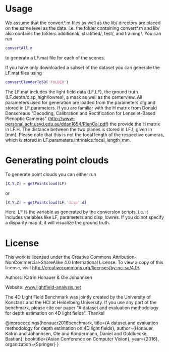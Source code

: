 # Usage
We assume that the convert*.m files as well as the lib/ directory are placed
on the same level as the data. 
i.e. the folder containing convert*.m and lib/ also contains the folders 
additional/, stratified/, test/, and training/.
You can run 

```matlab
convertAll.m 
```

to generate a LF.mat file for each of the scenes.

If you have only downloaded a subset of the dataset you can generate the 
LF.mat files using 

```matlab
convertBlenderTo5D('FOLDER')
```

The LF.mat includes the light field data (LF.LF), the ground truth 
(LF.depth/disp_high/lowres), a mask as well as the centerview. 
All parameters used for generation are loaded from the parameters.cfg and 
stored in LF.parameters.
If you are familiar with the H matrix from Donald Dansereaus "Decoding, 
Calibration and Rectification for Lenselet-Based Plenoptic Cameras" 
(http://www-personal.acfr.usyd.edu.au/ddan1654/PlenCal.pdf) the provide
the H matrix in LF.H. The distance between the two planes is stored in LF.f,
given in [mm].
Please note that this is not the focal length of the respective cameras,
which is stored in LF.parameters.intrinsics.focal_length_mm.

# Generating point clouds
To generate point clouds you can either run

```matlab
[X,Y,Z] = getPointcloud(LF)
```
or

```matlab
[X,Y,Z] = getPointcloud(LF,'disp',d)
```

Here, LF is the variable as generated by the conversion scripts, i.e. it
includes variables like LF, parameters and disp_lowres.
If you do not specify a disparity map d, it will visualize the ground truth.

# License
This work is licensed under the Creative Commons Attribution-NonCommercial-ShareAlike 4.0 International License. 
To view a copy of this license, visit http://creativecommons.org/licenses/by-nc-sa/4.0/. 
 
Authors: Katrin Honauer & Ole Johannsen 

Website: www.lightfield-analysis.net 

The 4D Light Field Benchmark was jointly created by the University of Konstanz and the HCI at Heidelberg University. If you use any part of the benchmark, please cite our paper "A dataset and evaluation methodology for depth estimation on 4D light fields". Thanks! 
 
 @inproceedings{honauer2016benchmark, 
 title={A dataset and evaluation methodology for depth estimation on 
 4D light fields}, 
 author={Honauer, Katrin and Johannsen, Ole and Kondermann, Daniel 
 and Goldluecke, Bastian}, 
 booktitle={Asian Conference on Computer Vision}, 
 year={2016}, 
 organization={Springer} 
 } 
